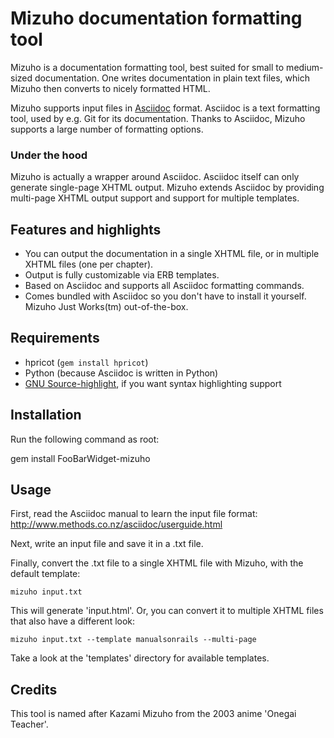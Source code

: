 # Mizuho documentation formatting tool

Mizuho is a documentation formatting tool, best suited for small to
medium-sized documentation. One writes documentation in plain text
files, which Mizuho then converts to nicely formatted HTML.

Mizuho supports input files in [Asciidoc](http://www.methods.co.nz/asciidoc/)
format. Asciidoc is a text formatting tool, used by e.g. Git for its
documentation. Thanks to Asciidoc, Mizuho supports a large number of formatting
options.

### Under the hood

Mizuho is actually a wrapper around Asciidoc. Asciidoc itself can only
generate single-page XHTML output. Mizuho extends Asciidoc by providing
multi-page XHTML output support and support for multiple templates.

## Features and highlights

 * You can output the documentation in a single XHTML file, or in multiple
   XHTML files (one per chapter).
 * Output is fully customizable via ERB templates.
 * Based on Asciidoc and supports all Asciidoc formatting commands.
 * Comes bundled with Asciidoc so you don't have to install it yourself. Mizuho
   Just Works(tm) out-of-the-box.

## Requirements

 * hpricot (`gem install hpricot`)
 * Python (because Asciidoc is written in Python)
 * [GNU Source-highlight](http://www.gnu.org/software/src-highlite/), if you
   want syntax highlighting support

## Installation

Run the following command as root:

  gem install FooBarWidget-mizuho

## Usage

First, read the Asciidoc manual to learn the input file format:
http://www.methods.co.nz/asciidoc/userguide.html

Next, write an input file and save it in a .txt file.

Finally, convert the .txt file to a single XHTML file with Mizuho, with the
default template:

    mizuho input.txt

This will generate 'input.html'. Or, you can convert it to multiple XHTML files
that also have a different look:

    mizuho input.txt --template manualsonrails --multi-page

Take a look at the 'templates' directory for available templates.

## Credits

This tool is named after Kazami Mizuho from the 2003 anime 'Onegai Teacher'.
